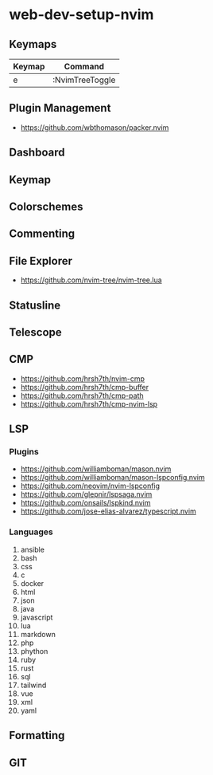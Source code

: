 # web-dev-setup-nvim

## Keymaps

| Keymap    | Command             |
| --------- | ------------------- |
| <leader>e | :NvimTreeToggle<CR> |

## Plugin Management

- https://github.com/wbthomason/packer.nvim

## Dashboard

## Keymap

## Colorschemes

## Commenting

## File Explorer

- https://github.com/nvim-tree/nvim-tree.lua

## Statusline

## Telescope

## CMP

- https://github.com/hrsh7th/nvim-cmp
- https://github.com/hrsh7th/cmp-buffer
- https://github.com/hrsh7th/cmp-path
- https://github.com/hrsh7th/cmp-nvim-lsp

## LSP

### Plugins

- https://github.com/williamboman/mason.nvim
- https://github.com/williamboman/mason-lspconfig.nvim
- https://github.com/neovim/nvim-lspconfig
- https://github.com/glepnir/lspsaga.nvim
- https://github.com/onsails/lspkind.nvim
- https://github.com/jose-elias-alvarez/typescript.nvim

### Languages

1. ansible
2. bash
3. css
4. c
5. docker
6. html
7. json
8. java
9. javascript
10. lua
11. markdown
12. php
13. phython
14. ruby
15. rust
16. sql
17. tailwind
18. vue
19. xml
20. yaml

## Formatting

## GIT
